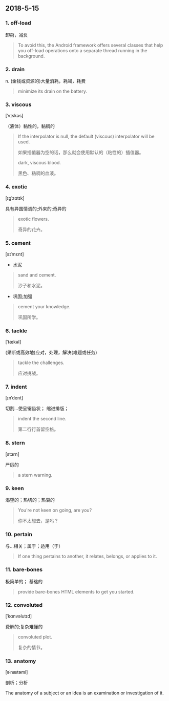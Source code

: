 ## 2018-5-15

### 1. off-load

卸荷，减负

> To avoid this, the Android framework offers several classes that help you off-load operations onto a separate thread running in the background.

### 2. drain

n. (金钱或资源的)大量消耗，耗竭，耗费

> minimize its drain on the battery.

### 3. viscous

[ˈvɪskəs]

（液体）黏性的，黏稠的

> If the interpolator is null, the default (viscous) interpolator will be used.
> 
> 如果插值器为空的话，那么就会使用默认的（粘性的）插值器。
> 
> dark, viscous blood.
> 
> 黑色、粘稠的血液。

### 4. exotic

[ɪgˈzɑtɪk]

具有异国情调的;外来的;奇异的

> exotic flowers.
> 
> 奇异的花卉。

### 5. cement

 [sɪˈmɛnt] 

- 水泥

> sand and cement.
> 
> 沙子和水泥。

- 巩固;加强

> cement your knowledge.
> 
> 巩固所学。


### 6. tackle

[ˈtækəl]

(果断或高效地)应对，处理，解决(难题或任务)

> tackle the challenges.
> 
> 应对挑战。


### 7. indent

[ɪnˈdent] 

切割…使呈锯齿状； 缩进排版；

> indent the second line.
> 
> 第二行行首留空格。


### 8. stern

[stɜrn] 

严厉的

> a stern warning.

### 9. keen

渴望的；热切的；热衷的

> You're not keen on going, are you?
> 
> 你不太想去，是吗？


### 10. pertain

与…相关；属于；适用（于）

> If one thing pertains to another, it relates, belongs, or applies to it.

### 11. bare-bones

极简单的； 基础的

> provide bare-bones HTML elements to get you started.

### 12. convoluted

[ˈkɑnvəlutɪd]

费解的;复杂难懂的

> convoluted plot.
> 
> 复杂的情节。

### 13. anatomy

[əˈnætəmi]

剖析；分析

The anatomy of a subject or an idea is an examination or investigation of it.
